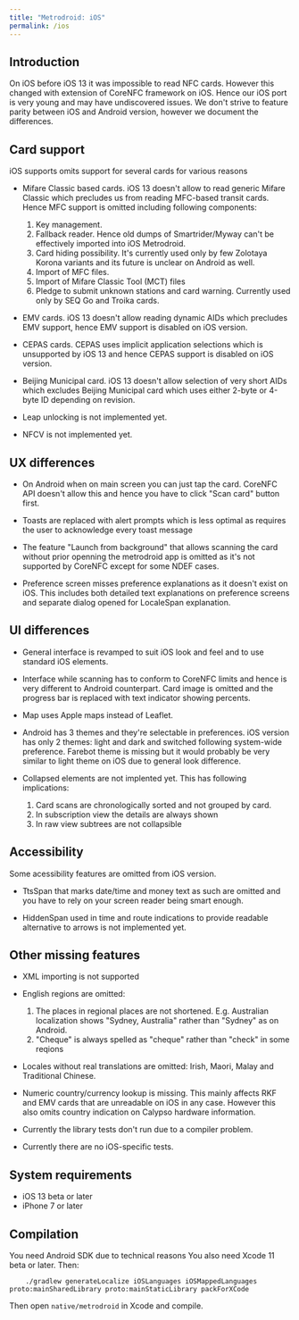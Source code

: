 ```yaml
---
title: "Metrodroid: iOS"
permalink: /ios
---
```


## Introduction

On iOS before iOS 13 it was impossible to read NFC cards. However this changed
with extension of CoreNFC framework on iOS. Hence our iOS port is very young
and may have undiscovered issues. We don't strive to feature parity between
iOS and Android version, however we document the differences.

## Card support

iOS supports omits support for several cards for various reasons

* Mifare Classic based cards. iOS 13 doesn't allow to read generic Mifare
  Classic which precludes us from reading MFC-based transit cards. Hence MFC
  support is omitted including following components:
  
  1. Key management.
  2. Fallback reader. Hence old dumps of Smartrider/Myway can't be effectively
     imported into iOS Metrodroid.
  3. Card hiding possibility. It's currently used only by few Zolotaya Korona
     variants and its future is unclear on Android as well.
  4. Import of MFC files.
  5. Import of Mifare Classic Tool (MCT) files
  6. Pledge to submit unknown stations and card warning. Currently used only by
     SEQ Go and Troika cards.
  
* EMV cards. iOS 13 doesn't allow reading dynamic AIDs which precludes EMV
  support, hence EMV support is disabled on iOS version.

* CEPAS cards. CEPAS uses implicit application selections which is unsupported
  by iOS 13 and hence CEPAS support is disabled on iOS version.
  
* Beijing Municipal card. iOS 13 doesn't allow selection of very short AIDs
  which excludes Beijing Municipal card which uses either 2-byte or 4-byte ID
  depending on revision.
  
* Leap unlocking is not implemented yet.

* NFCV is not implemented yet.

## UX differences

* On Android when on main screen you can just tap the card. CoreNFC API doesn't
  allow this and hence you have to click "Scan card" button first.

* Toasts are replaced with alert prompts which is less optimal as requires the
  user to acknowledge every toast message
  
* The feature "Launch from background" that allows scanning the card without
  prior openning the metrodroid app is omitted as it's not supported by CoreNFC
  except for some NDEF cases.
  
* Preference screen misses preference explanations as it doesn't exist on iOS.
  This includes both detailed text explanations on preference screens and
  separate dialog opened for LocaleSpan explanation.

## UI differences

* General interface is revamped to suit iOS look and feel and to use standard
  iOS elements.

* Interface while scanning has to conform to CoreNFC limits and hence is very
  different to Android counterpart. Card image is omitted and the progress bar
  is replaced with text indicator showing percents.

* Map uses Apple maps instead of Leaflet.

* Android has 3 themes and they're selectable in preferences. iOS version has
  only 2 themes: light and dark and switched following system-wide preference.
  Farebot theme is missing but it would probably be very similar to light
  theme on iOS due to general look difference.
  
* Collapsed elements are not implented yet. This has following implications:

  1. Card scans are chronologically sorted and not grouped by card.
  2. In subscription view the details are always shown
  3. In raw view subtrees are not collapsible

## Accessibility

Some acessibility features are omitted from iOS version.

* TtsSpan that marks date/time and money text as such are omitted and you have
to rely on your screen reader being smart enough.

* HiddenSpan used in time and route indications to provide readable alternative
  to arrows is not implemented yet.
  
## Other missing features

* XML importing is not supported

* English regions are omitted:
  
  1. The places in regional places are not shortened. E.g. Australian
     localization shows "Sydney, Australia" rather than "Sydney" as on Android.
  2. "Cheque" is always spelled as "cheque" rather than "check" in some reqions

* Locales without real translations are omitted: Irish, Maori, Malay and
  Traditional Chinese.

* Numeric country/currency lookup is missing. This mainly affects RKF and EMV
  cards that are unreadable on iOS in any case. However this also omits
  country indication on Calypso hardware information.
  
* Currently the library tests don't run due to a compiler problem.

* Currently there are no iOS-specific tests.

## System requirements

* iOS 13 beta or later
* iPhone 7 or later

## Compilation

You need Android SDK due to technical reasons
You also need Xcode 11 beta or later. Then:

```shell
    ./gradlew generateLocalize iOSLanguages iOSMappedLanguages proto:mainSharedLibrary proto:mainStaticLibrary packForXCode 
```

Then open `native/metrodroid` in Xcode and compile.


